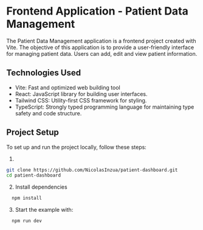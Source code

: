 # Frontend Application - Patient Data Management

The Patient Data Management application is a frontend project created with Vite. The objective of this application is to provide a user-friendly interface for managing patient data. Users can add, edit and view patient information.

## Technologies Used

- Vite: Fast and optimized web building tool
- React: JavaScript library for building user interfaces.
- Tailwind CSS: Utility-first CSS framework for styling.
- TypeScript: Strongly typed programming language for maintaining type safety and code structure.

## Project Setup

To set up and run the project locally, follow these steps:

1.

```bash
git clone https://github.com/NicolasInzua/patient-dashboard.git
cd patient-dashboard

```

2. Install dependencies

```bash
  npm install
```

3. Start the example with:

```bash
  npm run dev
```
